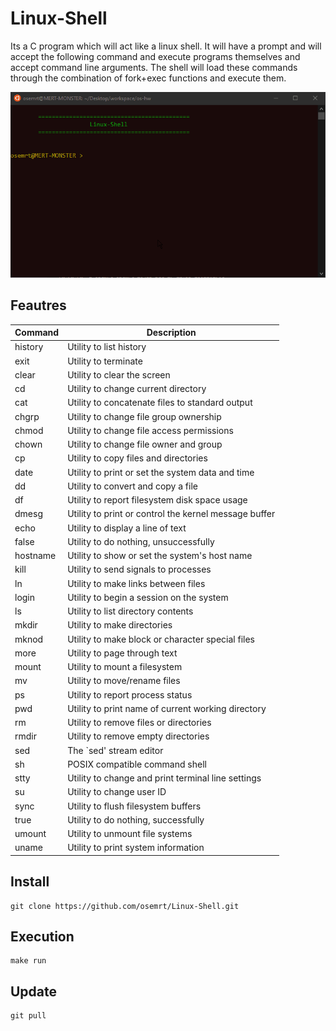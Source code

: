 
Linux-Shell
=====
Its a C program which will act like a linux shell. It will have a prompt and will accept the following command and execute programs themselves and accept command line arguments. The shell will load these commands through the combination of fork+exec functions and execute them.

![enter image description here](https://github.com/image-assets/gif/blob/master/Linux-Shell.gif)

Feautres
-----
|Command |	Description|
|--------|--|
|history	|	Utility to list history                                    |
|exit		|Utility to terminate                                          |
|clear		|Utility to clear the screen                                   |
|cd			|Utility to change current directory                           |
|cat		|	Utility to concatenate files to standard output            |
|chgrp		|Utility to change file group ownership                        |
|chmod		|Utility to change file access permissions                     |
|chown		|Utility to change file owner and group                        |
|cp			|Utility to copy files and directories                         |
|date		|Utility to print or set the system data and time              |
|dd			|Utility to convert and copy a file                            |
|df			|Utility to report filesystem disk space usage                 |
|dmesg		|Utility to print or control the kernel message buffer         |
|echo		|Utility to display a line of text                             |
|false		|Utility to do nothing, unsuccessfully                         |
|hostname	|Utility to show or set the system's host name                 |
|kill		|Utility to send signals to processes                          |
|ln			|Utility to make links between files                           |
|login		|Utility to begin a session on the system                      |
|ls			|Utility to list directory contents                            |
|mkdir		|Utility to make directories                                   |
|mknod		|Utility to make block or character special files              |
|more		|Utility to page through text                                  |
|mount		|Utility to mount a filesystem                                 |
|mv			|Utility to move/rename files                                  |
|ps			|Utility to report process status                              |
|pwd		|	Utility to print name of current working directory         |
|rm			|Utility to remove files or directories                        |
|rmdir		|Utility to remove empty directories                           |
|sed		|	The `sed' stream editor                                    |
|sh			|POSIX compatible command shell                                |
|stty		|Utility to change and print terminal line settings            |
|su			|Utility to change user ID                                     |
|sync		|Utility to flush filesystem buffers                           |
|true		|Utility to do nothing, successfully                           |
|umount		|Utility to unmount file systems                               |
|uname		|Utility to print system information                           |


Install
-----
	git clone https://github.com/osemrt/Linux-Shell.git
	
Execution
-----
	make run
	
Update
-----
	git pull



